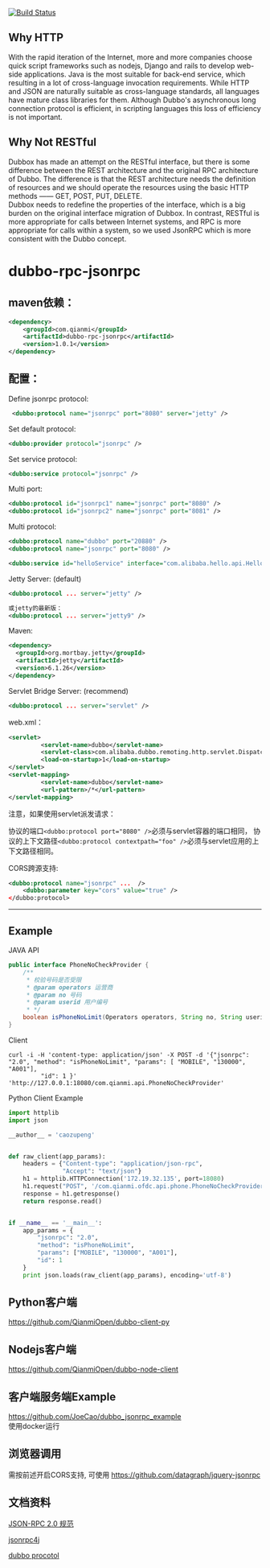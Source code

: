 [![Build Status](https://travis-ci.org/QianmiOpen/dubbo-rpc-jsonrpc.svg)](https://travis-ci.org/QianmiOpen/dubbo-rpc-jsonrpc)



## Why HTTP
With the rapid iteration of the Internet, more and more companies choose quick script frameworks such as nodejs, Django and rails to develop web-side applications.
Java is the most suitable for back-end service, which resulting in a lot of cross-language invocation requirements.
While HTTP and JSON are naturally suitable as cross-language standards, all languages have mature class libraries for them.
Although Dubbo's asynchronous long connection protocol is efficient, in scripting languages this loss of efficiency is not important.  


## Why Not RESTful
Dubbox has made an attempt on the RESTful interface, but there is some difference between the REST architecture and the original RPC architecture of Dubbo. 
The difference is that the REST architecture needs the definition of resources and we should operate the resources using the basic HTTP methods —— GET, POST, PUT, DELETE.  
Dubbox needs to redefine the properties of the interface, which is a big burden on the original interface migration of Dubbox.
In contrast, RESTful is more appropriate for calls between Internet systems, and RPC is more appropriate for calls within a system, so we used JsonRPC which is more consistent with the Dubbo concept.


dubbo-rpc-jsonrpc
=====================

## maven依赖：
```xml
<dependency>
    <groupId>com.qianmi</groupId>
    <artifactId>dubbo-rpc-jsonrpc</artifactId>
    <version>1.0.1</version>
</dependency>

```

## 配置：
Define jsonrpc protocol:
```xml
 <dubbo:protocol name="jsonrpc" port="8080" server="jetty" />
```

Set default protocol:
```xml
<dubbo:provider protocol="jsonrpc" />
```

Set service protocol:
```xml
<dubbo:service protocol="jsonrpc" />
```

Multi port:
```xml
<dubbo:protocol id="jsonrpc1" name="jsonrpc" port="8080" />
<dubbo:protocol id="jsonrpc2" name="jsonrpc" port="8081" />
```
Multi protocol:
```xml
<dubbo:protocol name="dubbo" port="20880" />
<dubbo:protocol name="jsonrpc" port="8080" />
```
<!-- 使用多个协议暴露服务 -->
```xml
<dubbo:service id="helloService" interface="com.alibaba.hello.api.HelloService" version="1.0.0" protocol="dubbo,jsonrpc" />
```


Jetty Server: (default)
```xml
<dubbo:protocol ... server="jetty" />

或jetty的最新版：
<dubbo:protocol ... server="jetty9" />

```
Maven:
```xml
<dependency>
  <groupId>org.mortbay.jetty</groupId>
  <artifactId>jetty</artifactId>
  <version>6.1.26</version>
</dependency>
```

Servlet Bridge Server: (recommend)
```xml
<dubbo:protocol ... server="servlet" />

```

web.xml：
```xml
<servlet>
         <servlet-name>dubbo</servlet-name>
         <servlet-class>com.alibaba.dubbo.remoting.http.servlet.DispatcherServlet</servlet-class>
         <load-on-startup>1</load-on-startup>
</servlet>
<servlet-mapping>
         <servlet-name>dubbo</servlet-name>
         <url-pattern>/*</url-pattern>
</servlet-mapping>
```
注意，如果使用servlet派发请求：

协议的端口```<dubbo:protocol port="8080" />```必须与servlet容器的端口相同，
协议的上下文路径```<dubbo:protocol contextpath="foo" />```必须与servlet应用的上下文路径相同。

CORS跨源支持:
```xml
<dubbo:protocol name="jsonrpc" ...  />
	<dubbo:parameter key="cors" value="true" />
</dubbo:protocol>
```
--------------
## Example

JAVA API
```java
public interface PhoneNoCheckProvider {
    /**
     * 校验号码是否受限
     * @param operators 运营商
     * @param no 号码
     * @param userid 用户编号
     * */
    boolean isPhoneNoLimit(Operators operators, String no, String userid);
}
```
Client
```shell
curl -i -H 'content-type: application/json' -X POST -d '{"jsonrpc": "2.0", "method": "isPhoneNoLimit", "params": [ "MOBILE", "130000", "A001"],
         "id": 1 }' 'http://127.0.0.1:18080/com.qianmi.api.PhoneNoCheckProvider'
```

Python Client Example
```python
import httplib
import json

__author__ = 'caozupeng'


def raw_client(app_params):
    headers = {"Content-type": "application/json-rpc",
               "Accept": "text/json"}
    h1 = httplib.HTTPConnection('172.19.32.135', port=18080)
    h1.request("POST", '/com.qianmi.ofdc.api.phone.PhoneNoCheckProvider', json.dumps(app_params), headers)
    response = h1.getresponse()
    return response.read()


if __name__ == '__main__':
    app_params = {
        "jsonrpc": "2.0",
        "method": "isPhoneNoLimit",
        "params": ["MOBILE", "130000", "A001"],
        "id": 1
    }
    print json.loads(raw_client(app_params), encoding='utf-8')
```

## Python客户端
https://github.com/QianmiOpen/dubbo-client-py

## Nodejs客户端
https://github.com/QianmiOpen/dubbo-node-client

## 客户端服务端Example  
https://github.com/JoeCao/dubbo_jsonrpc_example  
使用docker运行

## 浏览器调用
需按前述开启CORS支持, 可使用 https://github.com/datagraph/jquery-jsonrpc

## 文档资料

[JSON-RPC 2.0 规范](http://www.jsonrpc.org/specification) 
 
[jsonrpc4j](https://github.com/briandilley/jsonrpc4j) 
 
[dubbo procotol](http://www.dubbo.io/Protocol+Reference-zh.htm) 
